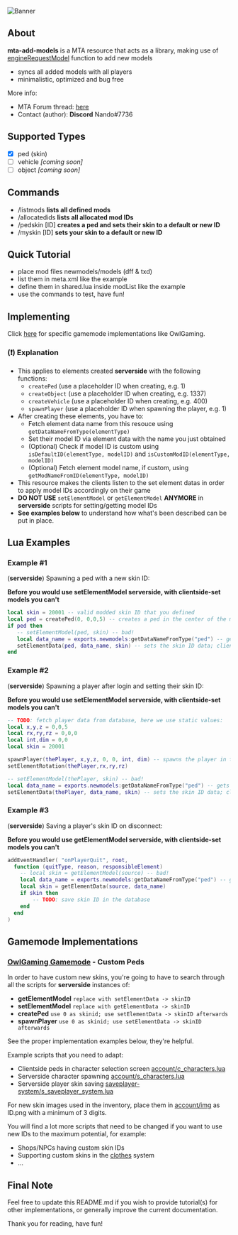 ![Banner](https://i.imgur.com/bH2Yuz6.png)

## About

**mta-add-models** is a MTA resource that acts as a library, making use of [engineRequestModel](https://wiki.multitheftauto.com/wiki/EngineRequestModel) function to add new models
- syncs all added models with all players
- minimalistic, optimized and bug free

More info:
- MTA Forum thread: [here](https://forum.mtasa.com/topic/133212-rel-add-new-models-library/#comment-1003395)
- Contact (author): **Discord** Nando#7736

## Supported Types

- [x] ped (skin)
- [ ] vehicle  *[coming soon]*
- [ ] object  *[coming soon]*

## Commands

- /listmods **lists all defined mods**
- /allocatedids **lists all allocated mod IDs**
- /pedskin [ID] **creates a ped and sets their skin to a default or new ID**
- /myskin [ID] **sets your skin to a default or new ID**

## Quick Tutorial

- place mod files newmodels/models (dff & txd)
- list them in meta.xml like the example
- define them in shared.lua inside modList like the example
- use the commands to test, have fun!

## Implementing

Click [here](#gamemode-implementations) for specific gamemode implementations like OwlGaming.

### (❗) Explanation

- This applies to elements created **serverside** with the following functions:
  - `createPed` (use a placeholder ID when creating, e.g. 1)
  - `createObject` (use a placeholder ID when creating, e.g. 1337)
  - `createVehicle` (use a placeholder ID when creating, e.g. 400)
  - `spawnPlayer` (use a placeholder ID when spawning the player, e.g. 1)
- After creating these elements, you have to:
  - Fetch element data name from this resouce using `getDataNameFromType(elementType)`
  - Set their model ID via element data with the name you just obtained
  - (Optional) Check if model ID is custom using `isDefaultID(elementType, modelID)` and `isCustomModID(elementType, modelID)`
  - (Optional) Fetch element model name, if custom, using `getModNameFromID(elementType, modelID)`
- This resource makes the clients listen to the set element datas in order to apply model IDs accordingly on their game
- **DO NOT USE** `setElementModel` or `getElementModel` **ANYMORE** in **serverside** scripts for setting/getting model IDs
- **See examples below** to understand how what's been described can be put in place.

## Lua Examples

### Example #1

(**serverside**) Spawning a ped with a new skin ID:

**Before you would use setElementModel serverside, with clientside-set models you can't**
```lua
local skin = 20001 -- valid modded skin ID that you defined
local ped = createPed(0, 0,0,5) -- creates a ped in the center of the map; skin ID 0 is irrelevant
if ped then
   -- setElementModel(ped, skin) -- bad!
   local data_name = exports.newmodels:getDataNameFromType("ped") -- gets the correct data name
   setElementData(ped, data_name, skin) -- sets the skin ID data; clients listening for this data will apply the skin ID on the created ped
end
```

### Example #2

(**serverside**) Spawning a player after login and setting their skin ID:

**Before you would use setElementModel serverside, with clientside-set models you can't**
```lua
-- TODO: fetch player data from database, here we use static values:
local x,y,z = 0,0,5
local rx,ry,rz = 0,0,0
local int,dim = 0,0
local skin = 20001

spawnPlayer(thePlayer, x,y,z, 0, 0, int, dim) -- spawns the player in the center of the map; skin ID 0 is irrelevant
setElementRotation(thePlayer,rx,ry,rz)

-- setElementModel(thePlayer, skin) -- bad!
local data_name = exports.newmodels:getDataNameFromType("ped") -- gets the correct data name
setElementData(thePlayer, data_name, skin) -- sets the skin ID data; clients listening for this data will apply the skin ID on the player
```

### Example #3

(**serverside**) Saving a player's skin ID on disconnect:

**Before you would use getElementModel serverside, with clientside-set models you can't**
```lua
addEventHandler( "onPlayerQuit", root, 
  function (quitType, reason, responsibleElement)
    -- local skin = getElementModel(source) -- bad!
    local data_name = exports.newmodels:getDataNameFromType("ped") -- gets the correct data name
    local skin = getElementData(source, data_name)
    if skin then
    	-- TODO: save skin ID in the database
    end
  end
)
```

## Gamemode Implementations

### [OwlGaming Gamemode](https://github.com/OwlGamingCommunity/MTA) - Custom Peds

In order to have custom new skins, you're going to have to search through all the scripts for **serverside** instances of:
- **getElementModel** `replace with setElementData -> skinID`
- **setElementModel** `replace with getElementData -> skinID`
- **createPed** `use 0 as skinid; use setElementData -> skinID afterwards`
- **spawnPlayer** `use 0 as skinid; use setElementData -> skinID afterwards`

See the proper implementation examples below, they're helpful.

Example scripts that you need to adapt:
- Clientside peds in character selection screen [account/c_characters.lua](https://github.com/OwlGamingCommunity/MTA/blob/main/mods/deathmatch/resources/account/c_characters.lua)
- Serverside character spawning [account/s_characters.lua](https://github.com/OwlGamingCommunity/MTA/blob/main/mods/deathmatch/resources/account/s_characters.lua)
- Serverside player skin saving [saveplayer-system/s_saveplayer_system.lua](https://github.com/OwlGamingCommunity/MTA/blob/main/mods/deathmatch/resources/saveplayer-system/s_saveplayer_system.lua)

For new skin images used in the inventory, place them in [account/img](https://github.com/OwlGamingCommunity/MTA/tree/main/mods/deathmatch/resources/account/img) as ID.png with a minimum of 3 digits.

You will find a lot more scripts that need to be changed if you want to use new IDs to the maximum potential, for example:
- Shops/NPCs having custom skin IDs
- Supporting custom skins in the [clothes](https://github.com/OwlGamingCommunity/MTA/tree/main/mods/deathmatch/resources/clothes) system
- ...

## Final Note

Feel free to update this README.md if you wish to provide tutorial(s) for other implementations, or generally improve the current documentation.

Thank you for reading, have fun!